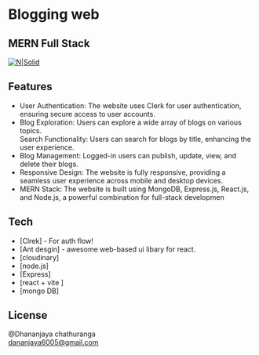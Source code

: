 <h1 class="code-line" data-line-start=0 data-line-end=1 ><a id="Blogging_web_0"></a>Blogging web</h1>
<h2 class="code-line" data-line-start=1 data-line-end=2 ><a id="MERN_Full_Stack_1"></a>MERN Full Stack</h2>
<p class="has-line-data" data-line-start="3" data-line-end="4"><a href="https://657b3cab206292030244ff24--helpful-panda-07ec65.netlify.app/"><img src="https://www.diamond.ac.uk/dam/jcr:39907752-358d-442d-8c2d-c7ac3349392b/Click-to-go-to-website-button1.2020-02-21-14-17-28.png" alt="N|Solid"></a></p>
<h2 class="code-line" data-line-start=9 data-line-end=10 ><a id="Features_9"></a>Features</h2>
<ul>
<li class="has-line-data" data-line-start="11" data-line-end="12">User Authentication: The website uses Clerk for user authentication, ensuring secure access to user accounts.</li>
<li class="has-line-data" data-line-start="12" data-line-end="14">Blog Exploration: Users can explore a wide array of blogs on various topics.<br>
Search Functionality: Users can search for blogs by title, enhancing the user experience.</li>
<li class="has-line-data" data-line-start="14" data-line-end="15">Blog Management: Logged-in users can publish, update, view, and delete their blogs.</li>
<li class="has-line-data" data-line-start="15" data-line-end="16">Responsive Design: The website is fully responsive, providing a seamless user experience across mobile and desktop devices.</li>
<li class="has-line-data" data-line-start="16" data-line-end="18">MERN Stack: The website is built using MongoDB, Express.js, React.js, and Node.js, a powerful combination for full-stack developmen</li>
</ul>
<h2 class="code-line" data-line-start=18 data-line-end=19 ><a id="Tech_18"></a>Tech</h2>
<ul>
<li class="has-line-data" data-line-start="20" data-line-end="21">[Clrek] - For auth flow!</li>
<li class="has-line-data" data-line-start="21" data-line-end="22">[Ant desgin] - awesome web-based ui libary for react.</li>
<li class="has-line-data" data-line-start="22" data-line-end="23">[cloudinary]</li>
<li class="has-line-data" data-line-start="23" data-line-end="24">[node.js]</li>
<li class="has-line-data" data-line-start="24" data-line-end="25">[Express]</li>
<li class="has-line-data" data-line-start="25" data-line-end="26">[react + vite ]</li>
<li class="has-line-data" data-line-start="26" data-line-end="28">[mongo DB]</li>
</ul>
<h2 class="code-line" data-line-start=28 data-line-end=29 ><a id="License_28"></a>License</h2>
<p class="has-line-data" data-line-start="30" data-line-end="32">@Dhananjaya chathuranga<br>
<a href="mailto:dananjaya6005@gmail.com">dananjaya6005@gmail.com</a></p>
